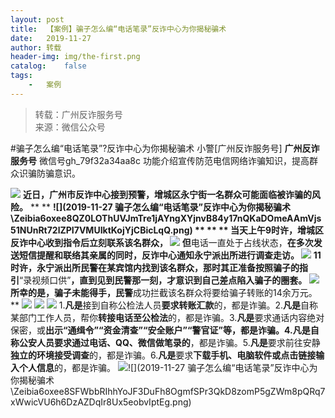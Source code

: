 ```yaml
---
layout:	post
title:	【案例】骗子怎么编“电话笔录”反诈中心为你揭秘骗术
date:	2019-11-27
author:	转载
header-img:	img/the-first.png
catalog:	false
tags:
	-	案例
---
```


<blockquote><p>转载：广州反诈服务号<br>
来源：微信公众号</p></blockquote>

#骗子怎么编“电话笔录”?反诈中心为你揭秘骗术
小警[广州反诈服务号]
**广州反诈服务号**
微信号gh_79f32a34aa8c
功能介绍宣传防范电信网络诈骗知识，提高群众识骗防骗意识。

![]({{site.baseurl}}/postimg/Zeibia6oxee8QP5m0QVIFRIhMBFCM7eaFn3MR8HtpibiaNF3d1hevbyNDXNBKmP4ic2juCCL82ptJUlf1ZCGOezaTRA.gif)
**近日，广州市反诈中心接到预警，增城区永宁街一名群众可能面临被诈骗的风险。**
**
**
**![](2019-11-27
骗子怎么编“电话笔录”反诈中心为你揭秘骗术\\Zeibia6oxee8QZ0LOThUVJmTre1jAYngXYjnvB84y17nQKaDOmeAAmVjs51NUnRt72lZPI7VMUIktKojYjCBicLqQ.png)
**
**
**
当天上午9时许，**增城区反诈中心收到指令后立刻联系该名群众，**
![]({{site.baseurl}}/postimg/Zeibia6oxee8QZ0LOThUVJmTre1jAYngXYS7TxlVpkqPBoNVR6AWFolYIZ6ffTeux85NBHENdoGhkJGc3Q0rnjPA.gif)
但**电话一直处于占线状态，**在多次发送短信提醒和联络其亲属的同时，反诈中心通知永宁派出所进行调查走访。
![]({{site.baseurl}}/postimg/Zeibia6oxee8QZ0LOThUVJmTre1jAYngXYnC6tO4RibaD7IdiaDA7iaGLf4lJINg5nQGfS57hs4PlgSK7ZJpz1eNRQQ.gif)
11时许，永宁派出所民警在某宾馆内找到该名群众，那时其正准备按照骗子的指引**“录视频口供”**，直到见到民警那一刻，才意识到自己差点陷入骗子的圈套。
![]({{site.baseurl}}/postimg/Zeibia6oxee8QZ0LOThUVJmTre1jAYngXY2QkbJNOtJp5tWTBlYS6ibNGymgfZ8rI8SvNkN5Kq5ticC0Jlc17gCYKA.gif)
所幸的是，骗子未能得手，民警**成功拦截该名群众将要给骗子转账的14余万元。**
![]({{site.baseurl}}/postimg/Zeibia6oxee8QZ0LOThUVJmTre1jAYngXYzt2VDYCckbtPAGPKZNWuGATSHoUnujBH1b4wIibeciblgpvwDtJwTkdQ.png)
![]({{site.baseurl}}/postimg/Zeibia6oxee8QZ0LOThUVJmTre1jAYngXYhGpVVkYJL6bBXHOvK2rRa8XCNHIdgjibRhJNI9LtQOkruqK6riac2bOw.jpeg)
![]({{site.baseurl}}/postimg/Zeibia6oxee8QZ0LOThUVJmTre1jAYngXYcLrKUwkXjNuyQmoicib5GIdtDmiatEp3zDsgts4BFTZJZmgibzUBicb6SlA.png)
1.**凡是**接到自称公检法人员**要求转账汇款**的，都是诈骗。2.**凡是**自称某部门工作人员，帮你**转接电话至公检法**的，都是诈骗。3\.**凡是**要求通话内容绝对保密，或**出示“通缉令”“资金清查”“安全账户”“警官证”**等，都是诈骗。4.**凡是**自称公安人员要求**通过电话、QQ、微信做笔录的**，都是诈骗。5.**凡是**要求前往安静**独立的环境接受调查**的，都是诈骗。6\.**凡是**要求**下载手机、电脑软件或点击链接输入个人信息**的，都是诈骗。
![]({{site.baseurl}}/postimg/Zeibia6oxee8QP5m0QVIFRIhMBFCM7eaFn4r7ufSm0Ma5I0nRV6UDCALV3ePbShFzvxNkzrzuyReS6j0iape39Q9w.png)![](2019-11-27
骗子怎么编“电话笔录”反诈中心为你揭秘骗术\\Zeibia6oxee8SFWbbRIhhYoJF3DuFh8OgmfSPr3QkD8zomP5gZWm8pQRq7xWwicVU6h6DzAZDqIr8Ux5eobvIptEg.png)
